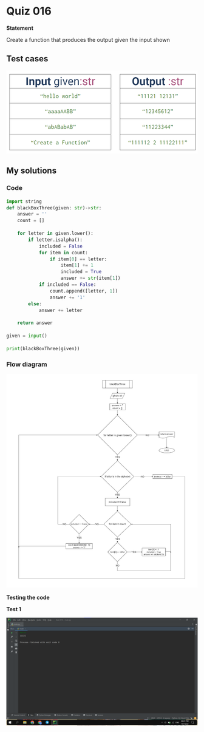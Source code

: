 # Quiz 016
**Statement**

Create a function that produces the output given the input shown

## Test cases
![](https://github.com/2024sabuhiabbasov/Unit-1/blob/main/Quizzes/Images/Quiz%20016%20-%20test%20cases.png)

## My solutions
### Code
```.py
import string
def blackBoxThree(given: str)->str:
    answer = ''
    count = []

    for letter in given.lower():
        if letter.isalpha():
            included = False
            for item in count:
                if item[0] == letter:
                    item[1] += 1
                    included = True
                    answer += str(item[1])
            if included == False:
                count.append([letter, 1])
                answer += '1'
        else:
            answer += letter

    return answer

given = input()

print(blackBoxThree(given))
```
### Flow diagram
![](https://github.com/2024sabuhiabbasov/Unit-1/blob/main/Quizzes/Images/Quiz%20016%20-%20Flow%20diagram.jpg)

**Testing the code**

**Test 1**

![](https://github.com/2024sabuhiabbasov/Unit-1/blob/main/Quizzes/Images/Quiz%20016%20-%20testing%20the%20program.png)
